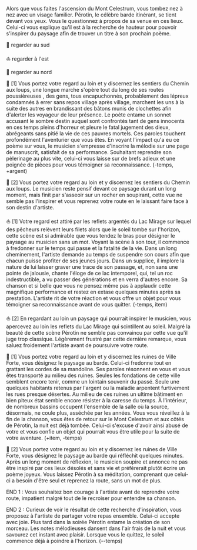 Alors que vous faites l'ascension du Mont Celestrum, vous tombez nez à nez avec un visage familier. Pérotin, le célèbre barde itinérant, se tient devant vos yeux. Vous le questionnez à propos de sa venue en ces lieux. Celui-ci vous explique qu'il est à la recherche de hauteur pour pouvoir s'inspirer du paysage afin de trouver un titre à son prochain poème.

🌲 regarder au sud

⛵ regarder à l'est

🏰 regarder au nord


🌲 [1] Vous portez votre regard au loin et y discernez les sentiers du Chemin aux loups, une longue marche s'opère tout du long de ses routes poussièreuses , des gens, tous encapuchonnés, probablement des lépreux condamnés à errer sans repos village après village, marchent les uns à la suite des autres en brandissant des bâtons munis de clochettes afin d'alerter les voyageur de leur présence. Le poète entame un sonnet accusant le sombre destin auquel sont confrontés tant de gens innocents en ces temps pleins d'horreur et pleure le fatal jugement des dieux, abrégeants sans pitié la vie de ces pauvres mortels. Ces paroles touchent profondément l'aventurier que vous êtes. En voyant l'impact qu'a eu ce poème sur vous, le musicien s'empresse d'inscrire la mélodie sur une page de manuscrit, satisfait de sa performance. Souhaitant reprendre son pèlerinage au plus vite, celui-ci vous laisse sur de brefs adieux et une poignée de pièces pour vous témoigner sa reconnaissance. (-temps, +argent)

🌲 [2] Vous portez votre regard au loin et y discernez les sentiers du Chemin aux loups. Le musicien reste pensif devant ce paysage durant un long moment, mais finit par s'asseoir sur un rocher en soupirant, cette vue ne semble pas l'inspirer et vous reprenez votre route en le laissant faire face à son destin d'artiste.


⛵ [1] Votre regard est attiré par les reflets argentés du Lac Mirage sur lequel des pêcheurs relèvent leurs filets alors que le soleil tombe sur l'horizon, cette scène est si admirable que vous tendez le bras pour désigner le paysage au musicien sans un mot. Voyant la scène à son tour, il commence à fredonner sur le temps qui passe et la fatalité de la vie. Dans un long cheminement, l'artiste demande au temps de suspendre son cours afin que chacun puisse profiter de ses jeunes jours. Dans un supplice, il implore la nature de lui laisser graver une trace de son passage, et, non sans une pointe de jalousie, chante l'éloge de ce lac intemporel, qui, tel un roc indestructible, a vu passer des générations et en verra d'autres encore. Sa chanson et si belle que vous ne pensez même pas à applaudir cette magnifique performance et restez en extase quelques minutes après sa prestation. L'artiste rit de votre réaction et vous offre un objet pour vous témoigner sa reconnaissance avant de vous quitter. (-temps, item)

⛵ [2] En regardant au loin un paysage qui pourrait inspirer le musicien, vous apercevez au loin les reflets du Lac Mirage qui scintillent au soleil. Malgré la beauté de cette scène Pérotin ne semble pas convaincu par cette vue qu'il juge trop classique. Légèrement frustré par cette dernière remarque, vous saluez froidement l'artiste avant de poursuivre votre route.


🏰 [1] Vous portez votre regard au loin et y discernez les ruines de Ville Forte, vous désignez le paysage au barde. Celui-ci fredonne tout en grattant les cordes de sa mandoline. Ses paroles résonnent en vous et vous êtes transporté au milieu des ruines. Seules les fondations de cette ville semblent encore tenir, comme un lointain souvenir du passé. Seule une quelques habitants retenus par l'argent ou la maladie arpentent furtivement les rues presque désertes. Au milieu de ces ruines un ultime bâtiment en bien piteux état semble encore résister à la caresse du temps. À l'intérieur, de nombreux bassins occupent l'ensemble de la salle où la source, désormais, ne coule plus, asséchée par les années. Vous vous réveillez à la fin de la chanson, vous êtes de retour sur le Mont Celestrum et aux côtés de Pérotin, la nuit est déjà tombée. Celui-ci s'excuse d'avoir ainsi abusé de votre et vous confie un objet qui pourrait vous être utile pour la suite de votre aventure. (+item, -temps)

🏰 [2] Vous portez votre regard au loin et y discernez les ruines de Ville Forte, vous désignez le paysage au barde qui réfléchit quelques minutes. Après un long moment de réflexion, le musicien soupire et annonce ne pas être inspiré par ces lieux désolés et sans vie et préférerait plutôt écrire un poème joyeux. Vous laissez Pérotin à sa méditation, comprenant que celui-ci a besoin d'être seul et reprenez la route, sans un mot de plus.


END 1 : Vous souhaitez bon courage à l'artiste avant de reprendre votre route, impatient malgré tout de le recroiser pour entendre sa chanson.

END 2 : Curieux de voir le résultat de cette recherche d'inspiration, vous proposez à l'artiste de partager votre repas ensemble. Celui-ci accepte avec joie. Plus tard dans la soirée Pérotin entame la création de son morceau. Les notes mélodieuses dansent dans l'air frais de la nuit et vous savourez cet instant avec plaisir. Lorsque vous le quittez, le soleil commence déjà à poindre à l'horizon. (--temps)

